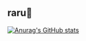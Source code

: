 raru🍊
---
[![Anurag's GitHub stats](https://github-readme-stats.vercel.app/api?username=raruData&show_icons=true&count_private=true&hide=prs,contribs&theme=dracula)](https://github.com/anuraghazra/github-readme-stats)
